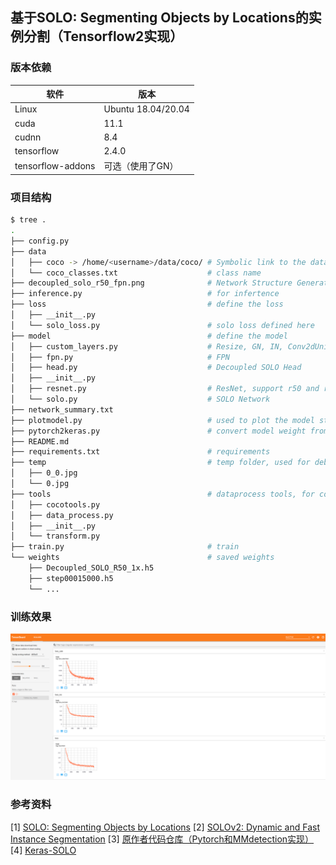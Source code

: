 ## 基于SOLO: Segmenting Objects by Locations的实例分割（Tensorflow2实现）

### 版本依赖

|软件 | 版本 |
|--|--|
| Linux | Ubuntu 18.04/20.04 |
| cuda | 11.1 |
| cudnn | 8.4 |
| tensorflow | 2.4.0 |
| tensorflow-addons | 可选（使用了GN） |

### 项目结构

```bash
$ tree .
.
├── config.py
├── data
│   ├── coco -> /home/<username>/data/coco/ # Symbolic link to the datasets
│   └── coco_classes.txt                    # class name
├── decoupled_solo_r50_fpn.png              # Network Structure Generated by pydot(use tensorflow utils)
├── inference.py                            # for infertence
├── loss                                    # define the loss
│   ├── __init__.py
│   └── solo_loss.py                        # solo loss defined here
├── model                                   # define the model
│   ├── custom_layers.py                    # Resize, GN, IN, Conv2dUnit, Conv3x3 ...
│   ├── fpn.py                              # FPN
│   ├── head.py                             # Decoupled SOLO Head
│   ├── __init__.py
│   ├── resnet.py                           # ResNet, support r50 and r101
│   └── solo.py                             # SOLO Network
├── network_summary.txt
├── plotmodel.py                            # used to plot the model structure
├── pytorch2keras.py                        # convert model weight from torch style to keras or tf
├── README.md
├── requirements.txt                        # requirements
├── temp                                    # temp folder, used for debug
│   ├── 0_0.jpg
│   └── 0.jpg
├── tools                                   # dataprocess tools, for coco dataset transform
│   ├── cocotools.py
│   ├── data_process.py
│   ├── __init__.py
│   └── transform.py
├── train.py                                # train
└── weights                                 # saved weights
    ├── Decoupled_SOLO_R50_1x.h5
    ├── step00015000.h5
    └── ...
```

### 训练效果

![tensorboard](./images/readme/tensorboard.png)

### 参考资料

[1] [SOLO: Segmenting Objects by Locations](https://arxiv.org/abs/1912.04488)
[2] [SOLOv2: Dynamic and Fast Instance Segmentation](https://arxiv.org/abs/2003.10152)
[3] [原作者代码仓库（Pytorch和MMdetection实现）](https://github.com/WXinlong/SOLO)
[4] [Keras-SOLO](https://github.com/miemie2013/Keras-SOLO)
